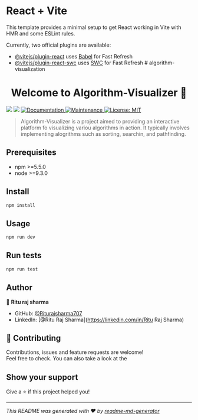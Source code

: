 # React + Vite

This template provides a minimal setup to get React working in Vite with HMR and some ESLint rules.

Currently, two official plugins are available:

- [@vitejs/plugin-react](https://github.com/vitejs/vite-plugin-react/blob/main/packages/plugin-react/README.md) uses [Babel](https://babeljs.io/) for Fast Refresh
- [@vitejs/plugin-react-swc](https://github.com/vitejs/vite-plugin-react-swc) uses [SWC](https://swc.rs/) for Fast Refresh
#   a l g o r i t h m - v i s u a l i z a t i o n 
 
 
<h1 align="center">Welcome to Algorithm-Visualizer 👋</h1>
<p>
  <img src="https://img.shields.io/badge/npm-%3E%3D5.5.0-blue.svg" />
  <img src="https://img.shields.io/badge/node-%3E%3D9.3.0-blue.svg" />
  <a href="https://github.com/kefranabg/readme-md-generator#readme" target="_blank">
    <img alt="Documentation" src="https://img.shields.io/badge/documentation-yes-brightgreen.svg" />
  </a>
  <a href="https://github.com/kefranabg/readme-md-generator/graphs/commit-activity" target="_blank">
    <img alt="Maintenance" src="https://img.shields.io/badge/Maintained%3F-yes-green.svg" />
  </a>
  <a href="#" target="_blank">
    <img alt="License: MIT" src="https://img.shields.io/github/license/Riturajsharma707/Algorithm-Visualizer" />
  </a>
</p>

> Algorithm-Visualizer is a project aimed to providing an interactive platform fo visualizing variou algorithms in action. It typically involves implementing alogrithms such as sorting, searchin, and pathfinding.



## Prerequisites

- npm >=5.5.0
- node >=9.3.0

## Install

```sh
npm install
```

## Usage

```sh
npm run dev
```

## Run tests

```sh
npm run test
```

## Author

👤 **Ritu raj sharma**

* GitHub: [@Riturajsharma707](https://github.com/Riturajsharma707)
* LinkedIn: [@Ritu Raj Sharma](https://linkedin.com/in/Ritu Raj Sharma)

## 🤝 Contributing

Contributions, issues and feature requests are welcome!<br />Feel free to check. You can also take a look at the 

## Show your support

Give a ⭐️ if this project helped you!

***
_This README was generated with ❤️ by [readme-md-generator](https://github.com/kefranabg/readme-md-generator)_
